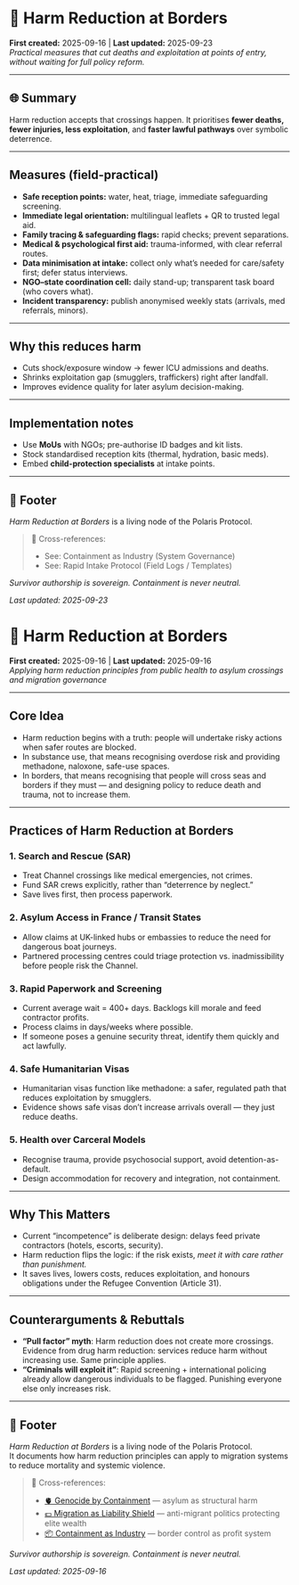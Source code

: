 # 🛟 Harm Reduction at Borders  
**First created:** 2025-09-16 | **Last updated:** 2025-09-23  
*Practical measures that cut deaths and exploitation at points of entry, without waiting for full policy reform.*

---

## 🌐 Summary  
Harm reduction accepts that crossings happen. It prioritises **fewer deaths, fewer injuries, less exploitation**, and **faster lawful pathways** over symbolic deterrence.

---

## Measures (field-practical)
- **Safe reception points:** water, heat, triage, immediate safeguarding screening.
- **Immediate legal orientation:** multilingual leaflets + QR to trusted legal aid.
- **Family tracing & safeguarding flags:** rapid checks; prevent separations.
- **Medical & psychological first aid:** trauma-informed, with clear referral routes.
- **Data minimisation at intake:** collect only what’s needed for care/safety first; defer status interviews.
- **NGO–state coordination cell:** daily stand-up; transparent task board (who covers what).
- **Incident transparency:** publish anonymised weekly stats (arrivals, med referrals, minors).

---

## Why this reduces harm  
- Cuts shock/exposure window → fewer ICU admissions and deaths.  
- Shrinks exploitation gap (smugglers, traffickers) right after landfall.  
- Improves evidence quality for later asylum decision-making.

---

## Implementation notes  
- Use **MoUs** with NGOs; pre-authorise ID badges and kit lists.  
- Stock standardised reception kits (thermal, hydration, basic meds).  
- Embed **child-protection specialists** at intake points.

---

## 🏮 Footer  
*Harm Reduction at Borders* is a living node of the Polaris Protocol.  

> 📡 Cross-references:  
> - See: Containment as Industry (System Governance)  
> - See: Rapid Intake Protocol (Field Logs / Templates)

*Survivor authorship is sovereign. Containment is never neutral.*  

_Last updated: 2025-09-23_

# 🛟 Harm Reduction at Borders  
**First created:** 2025-09-16 | **Last updated:** 2025-09-16  
*Applying harm reduction principles from public health to asylum crossings and migration governance*  

---

## Core Idea  
- Harm reduction begins with a truth: people will undertake risky actions when safer routes are blocked.  
- In substance use, that means recognising overdose risk and providing methadone, naloxone, safe-use spaces.  
- In borders, that means recognising that people will cross seas and borders if they must — and designing policy to reduce death and trauma, not to increase them.  

---

## Practices of Harm Reduction at Borders  

### 1. **Search and Rescue (SAR)**  
- Treat Channel crossings like medical emergencies, not crimes.  
- Fund SAR crews explicitly, rather than “deterrence by neglect.”  
- Save lives first, then process paperwork.  

### 2. **Asylum Access in France / Transit States**  
- Allow claims at UK-linked hubs or embassies to reduce the need for dangerous boat journeys.  
- Partnered processing centres could triage protection vs. inadmissibility before people risk the Channel.  

### 3. **Rapid Paperwork and Screening**  
- Current average wait = 400+ days. Backlogs kill morale and feed contractor profits.  
- Process claims in days/weeks where possible.  
- If someone poses a genuine security threat, identify them quickly and act lawfully.  

### 4. **Safe Humanitarian Visas**  
- Humanitarian visas function like methadone: a safer, regulated path that reduces exploitation by smugglers.  
- Evidence shows safe visas don’t increase arrivals overall — they just reduce deaths.  

### 5. **Health over Carceral Models**  
- Recognise trauma, provide psychosocial support, avoid detention-as-default.  
- Design accommodation for recovery and integration, not containment.  

---

## Why This Matters  
- Current “incompetence” is deliberate design: delays feed private contractors (hotels, escorts, security).  
- Harm reduction flips the logic: if the risk exists, *meet it with care rather than punishment.*  
- It saves lives, lowers costs, reduces exploitation, and honours obligations under the Refugee Convention (Article 31).  

---

## Counterarguments & Rebuttals  
- **“Pull factor” myth**: Harm reduction does not create more crossings. Evidence from drug harm reduction: services reduce harm without increasing use. Same principle applies.  
- **“Criminals will exploit it”**: Rapid screening + international policing already allow dangerous individuals to be flagged. Punishing everyone else only increases risk.  

---

## 🏮 Footer  

*Harm Reduction at Borders* is a living node of the Polaris Protocol.  
It documents how harm reduction principles can apply to migration systems to reduce mortality and systemic violence.  

> 📡 Cross-references:  
> - [🫀 Genocide by Containment](../Disruption_Kit/Big_Picture_Protocols/🫀_genocide_by_containment.md) — asylum as structural harm  
> - [💷 Migration as Liability Shield](../Disruption_Kit/Big_Picture_Protocols/💷_migration_as_liability_shield.md) — anti-migrant politics protecting elite wealth  
> - [📦 Containment as Industry](../Disruption_Kit/Big_Picture_Protocols/📦_containment_as_industry.md) — border control as profit system  

*Survivor authorship is sovereign. Containment is never neutral.*  

_Last updated: 2025-09-16_
